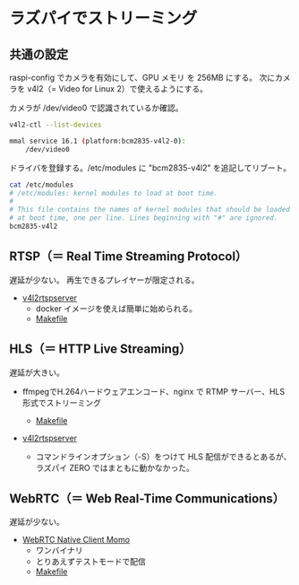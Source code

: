 # ラズパイでストリーミング

## 共通の設定

raspi-config でカメラを有効にして、GPU メモリ を 256MB にする。
次にカメラを v4l2（= Video for Linux 2）で使えるようにする。

カメラが /dev/video0 で認識されているか確認。

```bash
v4l2-ctl --list-devices

mmal service 16.1 (platform:bcm2835-v4l2-0):
	/dev/video0
```

ドライバを登録する。/etc/modules に "bcm2835-v4l2" を追記してリブート。

```bash
cat /etc/modules
# /etc/modules: kernel modules to load at boot time.
#
# This file contains the names of kernel modules that should be loaded
# at boot time, one per line. Lines beginning with "#" are ignored.
bcm2835-v4l2
```

## RTSP（＝ Real Time Streaming Protocol）

遅延が少ない。
再生できるプレイヤーが限定される。

- [v4l2rtspserver](https://github.com/mpromonet/v4l2rtspserver)
  - docker イメージを使えば簡単に始められる。
  - [Makefile](rtsp/Makefile)

## HLS（＝ HTTP Live Streaming）

遅延が大きい。

- ffmpegでH.264ハードウェアエンコード、nginx で RTMP サーバー、HLS 形式でストリーミング
  - [Makefile](hls/Makefile)

- [v4l2rtspserver](https://github.com/mpromonet/v4l2rtspserver)
  - コマンドラインオプション（-S）をつけて HLS 配信ができるとあるが、ラズパイ ZERO ではまともに動かなかった。

## WebRTC（＝ Web Real-Time Communications）

遅延が少ない。

- [WebRTC Native Client Momo](https://github.com/shiguredo/momo)
  - ワンバイナリ
  - とりあえずテストモードで配信
  - [Makefile](webrtc/Makefile)
